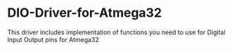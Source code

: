 # DIO-Driver-for-Atmega32
This driver includes implementation of functions you need to use for Digital Input Output pins for Atmega32

